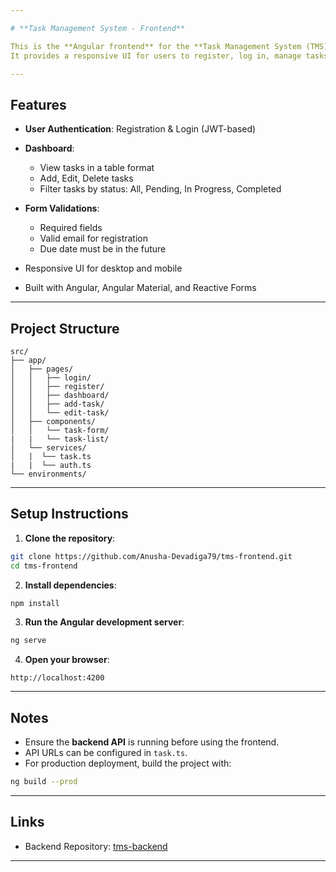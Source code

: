 ```yaml
---

# **Task Management System - Frontend**

This is the **Angular frontend** for the **Task Management System (TMS)**.
It provides a responsive UI for users to register, log in, manage tasks, and filter them by status.

---
```


## **Features**

* **User Authentication**: Registration & Login (JWT-based)
* **Dashboard**:

  * View tasks in a table format
  * Add, Edit, Delete tasks
  * Filter tasks by status: All, Pending, In Progress, Completed
* **Form Validations**:

  * Required fields
  * Valid email for registration
  * Due date must be in the future
* Responsive UI for desktop and mobile
* Built with Angular, Angular Material, and Reactive Forms

---

## **Project Structure**

```
src/
├── app/
│   ├── pages/
│   │   ├── login/
│   │   ├── register/
│   │   ├── dashboard/
│   │   ├── add-task/
│   │   └── edit-task/
│   ├── components/
│   │   └── task-form/
|   |   └── task-list/
│   └── services/
│   |  └── task.ts
|   |  └── auth.ts
└── environments/
```

---

## **Setup Instructions**

1. **Clone the repository**:

```bash
git clone https://github.com/Anusha-Devadiga79/tms-frontend.git
cd tms-frontend
```

2. **Install dependencies**:

```bash
npm install
```

3. **Run the Angular development server**:

```bash
ng serve
```

4. **Open your browser**:

```
http://localhost:4200
```

---

## **Notes**

* Ensure the **backend API** is running before using the frontend.
* API URLs can be configured in `task.ts`.
* For production deployment, build the project with:

```bash
ng build --prod
```

---

## **Links**

* Backend Repository: [tms-backend](https://github.com/Anusha-Devadiga79/tms-backend)

---
